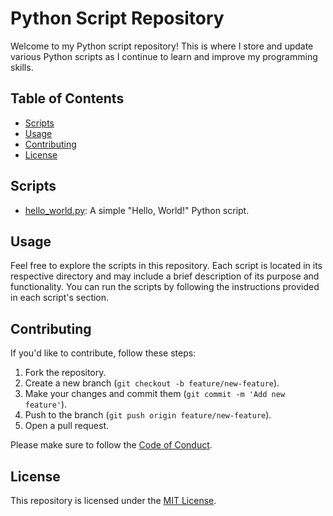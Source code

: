 # Python Script Repository

Welcome to my Python script repository! This is where I store and update various Python scripts as I continue to learn and improve my programming skills.

## Table of Contents

- [Scripts](#scripts)
- [Usage](#usage)
- [Contributing](#contributing)
- [License](#license)

## Scripts

- [hello_world.py](/hello_world.py): A simple "Hello, World!" Python script.

<!-- Add more scripts and descriptions as needed -->

## Usage

Feel free to explore the scripts in this repository. Each script is located in its respective directory and may include a brief description of its purpose and functionality. You can run the scripts by following the instructions provided in each script's section.

## Contributing

If you'd like to contribute, follow these steps:

1. Fork the repository.
2. Create a new branch (`git checkout -b feature/new-feature`).
3. Make your changes and commit them (`git commit -m 'Add new feature'`).
4. Push to the branch (`git push origin feature/new-feature`).
5. Open a pull request.

Please make sure to follow the [Code of Conduct](CODE_OF_CONDUCT.md).

## License

This repository is licensed under the [MIT License](LICENSE).
